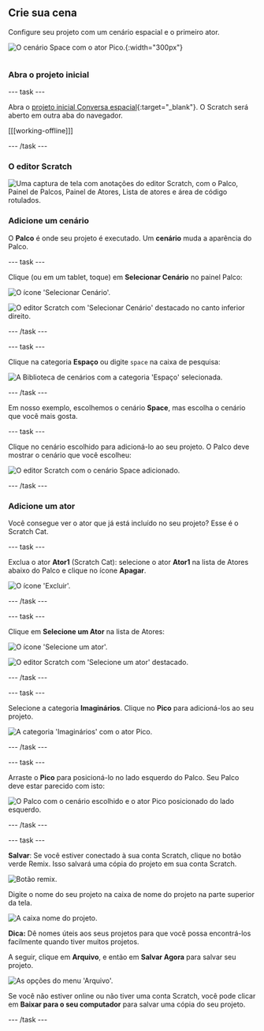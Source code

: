 ## Crie sua cena

<div style="display: flex; flex-wrap: wrap">
<div style="flex-basis: 200px; flex-grow: 1; margin-right: 15px;">
Configure seu projeto com um cenário espacial e o primeiro ator. 
</div>
<div>

![O cenário Space com o ator Pico.](images/backdrop-step.png){:width="300px"}

</div>
</div>

### Abra o projeto inicial

--- task ---

Abra o [projeto inicial Conversa espacial](https://scratch.mit.edu/projects/582213331/editor){:target="_blank"}. O Scratch será aberto em outra aba do navegador.

[[[working-offline]]]

--- /task ---

### O editor Scratch

![Uma captura de tela com anotações do editor Scratch, com o Palco, Painel de Palcos, Painel de Atores, Lista de atores e área de código rotulados.](images/scratch-interface.png)

### Adicione um cenário

O **Palco** é onde seu projeto é executado. Um **cenário** muda a aparência do Palco.

--- task ---

Clique (ou em um tablet, toque) em **Selecionar Cenário** no painel Palco:

![O ícone 'Selecionar Cenário'.](images/backdrop-button.png)

![O editor Scratch com 'Selecionar Cenário' destacado no canto inferior direito.](images/choose-a-backdrop.png)

--- /task ---

--- task ---

Clique na categoria **Espaço** ou digite `space` na caixa de pesquisa:

![A Biblioteca de cenários com a categoria 'Espaço' selecionada.](images/space-backdrops.png)

--- /task ---

Em nosso exemplo, escolhemos o cenário **Space**, mas escolha o cenário que você mais gosta.

--- task ---

Clique no cenário escolhido para adicioná-lo ao seu projeto. O Palco deve mostrar o cenário que você escolheu:

![O editor Scratch com o cenário Space adicionado.](images/inserted-backdrop.png)

--- /task ---

### Adicione um ator

Você consegue ver o ator que já está incluído no seu projeto? Esse é o Scratch Cat.

--- task ---

Exclua o ator **Ator1** (Scratch Cat): selecione o ator **Ator1** na lista de Atores abaixo do Palco e clique no ícone **Apagar**.

![O ícone 'Excluir'.](images/delete-sprite.png)

--- /task ---

--- task ---

Clique em **Selecione um Ator** na lista de Atores:

![O ícone 'Selecione um ator'.](images/sprite-button.png)

![O editor Scratch com 'Selecione um ator' destacado.](images/choose-a-sprite.png)

--- /task ---

--- task ---

Selecione a categoria **Imaginários**. Clique no **Pico** para adicioná-los ao seu projeto.

![A categoria 'Imaginários' com o ator Pico.](images/fantasy-pico.png)

--- /task ---

--- task ---

Arraste o **Pico** para posicioná-lo no lado esquerdo do Palco. Seu Palco deve estar parecido com isto:

![O Palco com o cenário escolhido e o ator Pico posicionado do lado esquerdo.](images/pico-on-stage.png)

--- /task ---

--- task ---

**Salvar**: Se você estiver conectado à sua conta Scratch, clique no botão verde Remix. Isso salvará uma cópia do projeto em sua conta Scratch.

![Botão remix.](images/remix-button.png)

Digite o nome do seu projeto na caixa de nome do projeto na parte superior da tela.

![A caixa nome do projeto.](images/project-name.png)

**Dica:** Dê nomes úteis aos seus projetos para que você possa encontrá-los facilmente quando tiver muitos projetos.

A seguir, clique em **Arquivo**, e então em **Salvar Agora** para salvar seu projeto.

![As opções do menu 'Arquivo'.](images/file-menu.png)

Se você não estiver online ou não tiver uma conta Scratch, você pode clicar em **Baixar para o seu computador** para salvar uma cópia do seu projeto.

--- /task ---

